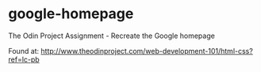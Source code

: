 google-homepage
===============

The Odin Project Assignment - Recreate the Google homepage

Found at: http://www.theodinproject.com/web-development-101/html-css?ref=lc-pb 
